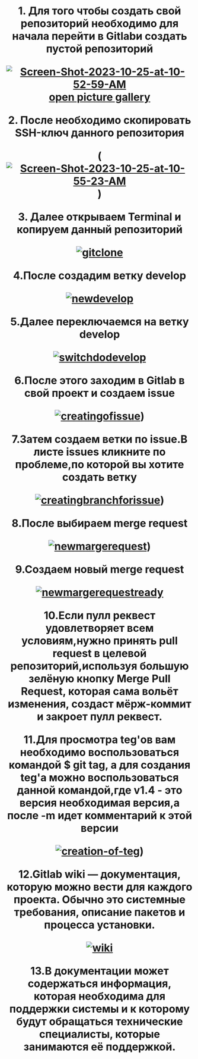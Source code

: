 <h1 align="center"Gitlab instructions"</a>
<p>1. Для того чтобы создать свой репозиторий необходимо для начала перейти в Gitlabи создать пустой репозиторий</p>
<a href="https://ibb.co/nLmpvcq"><img src="https://i.ibb.co/XCLHgsf/Screen-Shot-2023-10-25-at-10-52-59-AM.png" alt="Screen-Shot-2023-10-25-at-10-52-59-AM" border="0"></a><br /><a target='_blank' href='https://imgbb.com/'>open picture gallery</a><br />
<p>2. После необходимо скопировать SSH-ключ данного репозитория</p>
(<a href="https://ibb.co/F5cJ6bK"><img src="https://i.ibb.co/jyqGhvT/Screen-Shot-2023-10-25-at-10-55-23-AM.png" alt="Screen-Shot-2023-10-25-at-10-55-23-AM" border="0"></a>)
<p>3. Далее открываем Terminal и копируем данный репозиторий</p>
<a href="https://ibb.co/cDScHhW"><img src="https://i.ibb.co/vZ6xG4N/gitclone.png" alt="gitclone" border="0"></a>
<p>4.После создадим ветку develop</p>
<a href="https://imgbb.com/"><img src="https://i.ibb.co/DYd074w/newdevelop.png" alt="newdevelop" border="0"></a>
<p>5.Далее переключаемся на ветку develop</p>
<a href="https://ibb.co/qmG1Lhs"><img src="https://i.ibb.co/Yf9j4Jk/switchdodevelop.png" alt="switchdodevelop" border="0"></a>
<p>6.После этого заходим в Gitlab в свой проект и создаем issue</p>
<a href="https://ibb.co/NxZ8twJ"><img src="https://i.ibb.co/6Yg3r6T/creatingofissue.png" alt="creatingofissue" border="0"></a>)
<p>7.Затем создаем ветки по issue.В листе issues кликните по проблеме,по которой вы хотите создать ветку</p>
<a href="https://ibb.co/3N9wmpP"><img src="https://i.ibb.co/Hzf0Tt9/creatingbranchforissue.png" alt="creatingbranchforissue" border="0"></a>)
<p>8.После выбираем merge request</p>
<a href="https://ibb.co/k8z5v2K"><img src="https://i.ibb.co/wW8Bjhy/newmargerequest.png" alt="newmargerequest" border="0"></a>)
<p>9.Создаем новый merge request</p>
<a href="https://ibb.co/61sqgFR"><img src="https://i.ibb.co/X3JGStZ/newmargerequestready.png" alt="newmargerequestready" border="0"></a>
<p>10.Если пулл реквест удовлетворяет всем условиям,нужно принять pull request в целевой репозиторий,используя большую зелёную кнопку Merge Pull Request, которая сама вольёт изменения, создаст мёрж-коммит и закроет пулл реквест.</p>
</p>11.Для просмотра teg'ов вам необходимо воспользоваться командой $ git tag, а для создания teg'a можно воспользоваться данной командой,где v1.4 - это версия необходимая версия,а после -m идет комментарий к этой версии</p>
<a href="https://imgbb.com/"><img src="https://i.ibb.co/tB7HvD1/creation-of-teg.png" alt="creation-of-teg" border="0"></a>)
<p>12.Gitlab wiki — документация, которую можно вести для каждого проекта. Обычно это системные требования, описание пакетов и процесса установки.</p>
<a href="https://ibb.co/xqvRVxQ"><img src="https://i.ibb.co/ZzskyqC/wiki.png" alt="wiki" border="0"></a>
<p>13.В документации может содержаться информация, которая необходима для поддержки системы и к которому будут обращаться технические специалисты, которые занимаются её поддержкой.</p>
